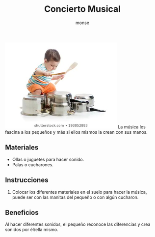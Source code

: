 ﻿---
layout: post
title:  "Concierto Musical"
tags: [musical]
categories: [bebés, actividad]
author: monse
image: /assets/posts/2020-06-05-concierto-musical.jpeg
---
![Actividad de música](/assets/posts/2020-06-05-concierto-musical.jpeg)
La música les fascina a los pequeños y más si ellos mismos la crean con sus manos. 

## Materiales 
- Ollas o juguetes para hacer sonido. 
- Palas o cucharones. 

## Instrucciones 
1. Colocar los diferentes materiales en el suelo para hacer la música, puede ser con las manitas del pequeño o con algún cucharon.

## Beneficios 
Al hacer diferentes sonidos, el pequeño reconoce las diferencias y crea sonidos por él/ella mismo. 